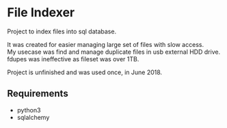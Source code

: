 # File Indexer

Project to index files into sql database.

It was created for easier managing large set of files with slow access.  
My usecase was find and manage duplicate files in usb external HDD drive. fdupes was ineffective as fileset was over 1TB.

Project is unfinished and was used once, in June 2018.

## Requirements

 * python3
 * sqlalchemy

